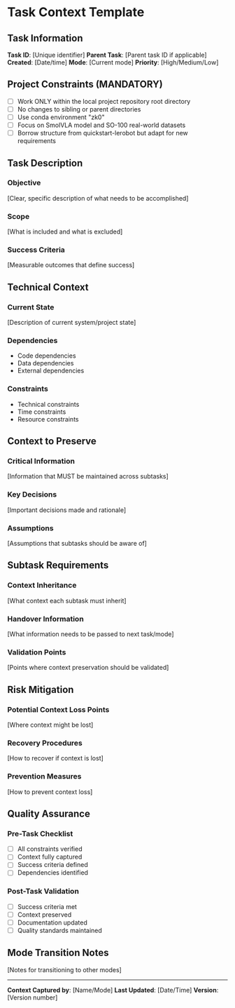 # Task Context Template

## Task Information

**Task ID**: [Unique identifier]
**Parent Task**: [Parent task ID if applicable]
**Created**: [Date/time]
**Mode**: [Current mode]
**Priority**: [High/Medium/Low]

## Project Constraints (MANDATORY)

- [ ] Work ONLY within the local project repository root directory
- [ ] No changes to sibling or parent directories
- [ ] Use conda environment "zk0"
- [ ] Focus on SmolVLA model and SO-100 real-world datasets
- [ ] Borrow structure from quickstart-lerobot but adapt for new requirements

## Task Description

### Objective
[Clear, specific description of what needs to be accomplished]

### Scope
[What is included and what is excluded]

### Success Criteria
[Measurable outcomes that define success]

## Technical Context

### Current State
[Description of current system/project state]

### Dependencies
- Code dependencies
- Data dependencies
- External dependencies

### Constraints
- Technical constraints
- Time constraints
- Resource constraints

## Context to Preserve

### Critical Information
[Information that MUST be maintained across subtasks]

### Key Decisions
[Important decisions made and rationale]

### Assumptions
[Assumptions that subtasks should be aware of]

## Subtask Requirements

### Context Inheritance
[What context each subtask must inherit]

### Handover Information
[What information needs to be passed to next task/mode]

### Validation Points
[Points where context preservation should be validated]

## Risk Mitigation

### Potential Context Loss Points
[Where context might be lost]

### Recovery Procedures
[How to recover if context is lost]

### Prevention Measures
[How to prevent context loss]

## Quality Assurance

### Pre-Task Checklist
- [ ] All constraints verified
- [ ] Context fully captured
- [ ] Success criteria defined
- [ ] Dependencies identified

### Post-Task Validation
- [ ] Success criteria met
- [ ] Context preserved
- [ ] Documentation updated
- [ ] Quality standards maintained

## Mode Transition Notes

[Notes for transitioning to other modes]

---

**Context Captured by**: [Name/Mode]
**Last Updated**: [Date/Time]
**Version**: [Version number]